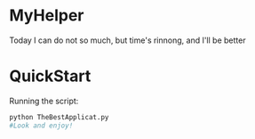 # MyHelper

Today I can do not so much, but time's rinnong, and I'll be better

# QuickStart

Running the script:
```bash
python TheBestApplicat.py
#Look and enjoy!
```
